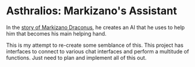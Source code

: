# Asthralios: Markizano's Assistant

In the [story of Markizano Draconus](https://story.markizano.net/), he creates an AI
that he uses to help him that becomes his main helping hand.

This is my attempt to re-create some semblance of this. This project has interfaces
to connect to various chat interfaces and perform a multitude of functions.
Just need to plan and implement all of this out.
